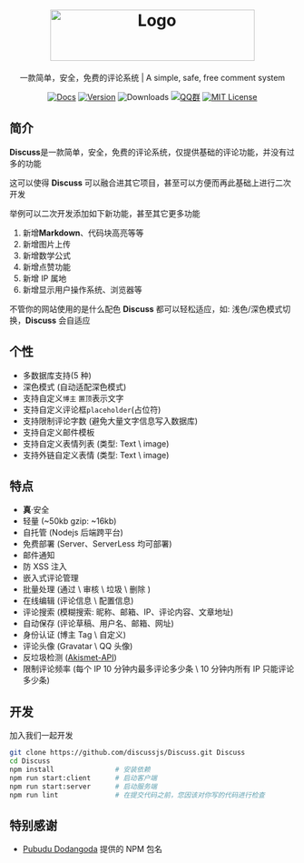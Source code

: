 <h1 align="center"><a href="https://discuss.js.org" target="_blank"><img src="./assets/svg/Logo.svg" width="360" height="90" alt="Logo"></a></h1>
<p align="center">一款简单，安全，免费的评论系统 | A simple, safe, free comment system</p>

<p align="center">
    <a href="https://discuss.js.org" target="_blank"><img src="https://img.shields.io/badge/Docs-文档-1081c1?logo=read-the-docs" alt="Docs"></a>
    <a href="https://github.com/discussjs/discuss/releases/"><img src="https://img.shields.io/npm/v/discuss?color=critical&logo=npm" alt="Version"></a>
    <img src="https://img.shields.io/npm/dm/discuss" alt="Downloads">
    <a href="https://jq.qq.com/?_wv=1027&k=lh7oS7Xt"><img src="https://img.shields.io/badge/QQ群-343890210-00a4ff?logo=tencent-qq" alt="QQ群"></a>
    <a href="https://github.com/discussjs/discuss/blob/dev/LICENSE"><img src="https://img.shields.io/npm/l/discuss?color=ee5535" alt="MIT License"></a>
</p>

## 简介

**Discuss**是一款简单，安全，免费的评论系统，仅提供基础的评论功能，并没有过多的功能

这可以使得 **Discuss** 可以融合进其它项目，甚至可以方便而再此基础上进行二次开发

举例可以二次开发添加如下新功能，甚至其它更多功能

1. 新增**Markdown**、代码块高亮等等
2. 新增图片上传
3. 新增数学公式
4. 新增点赞功能
5. 新增 IP 属地
6. 新增显示用户操作系统、浏览器等

不管你的网站使用的是什么配色 **Discuss** 都可以轻松适应，如: 浅色/深色模式切换，**Discuss** 会自适应

## 个性

- 多数据库支持(5 种)
- 深色模式 (自动适配深色模式)
- 支持自定义`博主` `置顶`表示文字
- 支持自定义评论框`placeholder`(占位符)
- 支持限制评论字数 (避免大量文字信息写入数据库)
- 支持自定义邮件模板
- 支持自定义表情列表 (类型: Text \ image)
- 支持外链自定义表情 (类型: Text \ image)

## 特点

- **真**·安全
- 轻量 (~50kb gzip: ~16kb)
- 自托管 (Nodejs 后端跨平台)
- 免费部署 (Server、ServerLess 均可部署)
- 邮件通知
- 防 XSS 注入
- 嵌入式评论管理
- 批量处理 (通过 \ 审核 \ 垃圾 \ 删除 )
- 在线编辑 (评论信息 \ 配置信息)
- 评论搜索 (模糊搜索: 昵称、邮箱、IP、评论内容、文章地址)
- 自动保存 (评论草稿、用户名、邮箱、网址)
- 身份认证 (博主 Tag \ 自定义)
- 评论头像 (Gravatar \ QQ 头像)
- 反垃圾检测 ([Akismet-API](https://akismet.com/))
- 限制评论频率 (每个 IP 10 分钟内最多评论多少条 \ 10 分钟内所有 IP 只能评论多少条)

## 开发

加入我们一起开发

```bash
git clone https://github.com/discussjs/Discuss.git Discuss
cd Discuss
npm install               # 安装依赖
npm run start:client      # 启动客户端
npm run start:server      # 启动服务端
npm run lint              # 在提交代码之前，您因该对你写的代码进行检查
```

## 特别感谢

- [Pubudu Dodangoda](https://github.com/pupudu) 提供的 NPM 包名
